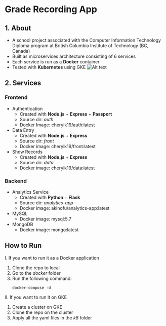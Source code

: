 
# Grade Recording App
## 1. About
- A school project associated with the Computer Information Technology Diploma program at British Columbia Institute of Technology (BC, Canada)
- Built as microservices architecture consisting of 6 services
- Each service is run as a **Docker** container
- Tested with **Kubernetes** using GKE
![Alt text](https://i.ibb.co/MfBqrPz/Untitled.png)

## 2. Services
### Frontend
- Authentication
	- Created with **Node.js** + **Express** + **Passport**
	- Source dir: *auth*
	- Docker Image: cherylk19/auth:latest
- Data Entry
	- Created with **Node.js** + **Express**
	- Source dir: *front*
	- Docker image: cherylk19/front:latest
- Show Records
	- Created with **Node.js** + **Express**
	- Source dir: *data*
	- Docker image: cherylk19/data:latest
### Backend
- Analytics Service
	- Created with **Python** + **Flask**
	- Source dir: *analytics-app*
	- Docker image: akinofu/analytics-app:latest
- MySQL
	- Docker image: mysql:5.7
- MongoDB
	- Docker image: mongo:latest

## How to Run

I. If you want to run it as a Docker application
1. Clone the repo to local
2. Go to the *docker* folder
3. Run the following command:
	```
	docker-compose -d
	```
II. If you want to run it on GKE
1. Create a cluster on GKE
2. Clone the repo on the cluster
3. Apply all the yaml files in the *k8* folder
